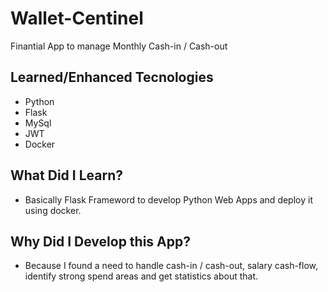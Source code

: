 # Wallet-Centinel
Finantial App to manage Monthly Cash-in / Cash-out

## Learned/Enhanced Tecnologies
* Python
* Flask
* MySql
* JWT
* Docker

## What Did I Learn? 

* Basically Flask Frameword to develop Python Web Apps and deploy it using docker.

## Why Did I Develop this App?
* Because I found a need to handle cash-in / cash-out, salary cash-flow, identify strong spend areas and get statistics about that.
